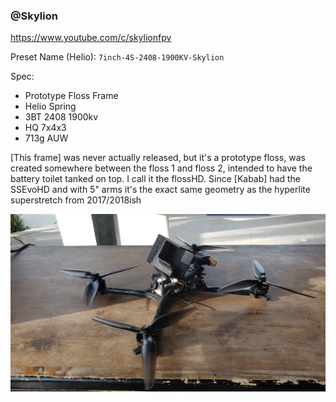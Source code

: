 ### @Skylion
https://www.youtube.com/c/skylionfpv

Preset Name (Helio): `7inch-4S-2408-1900KV-Skylion`

Spec:
- Prototype Floss Frame
- Helio Spring
- 3BT 2408 1900kv
- HQ 7x4x3
- 713g AUW


[This frame] was never actually released, but it's a prototype floss, was created somewhere between the floss 1 and floss 2, intended to have the battery toilet tanked on top. I call it the flossHD. Since [Kabab] had the SSEvoHD and with 5" arms it's the exact same geometry as the hyperlite superstretch from 2017/2018ish

![Skylion 7" Build](images/Community_Build_SkyLion_7inch_4S.jpg)

